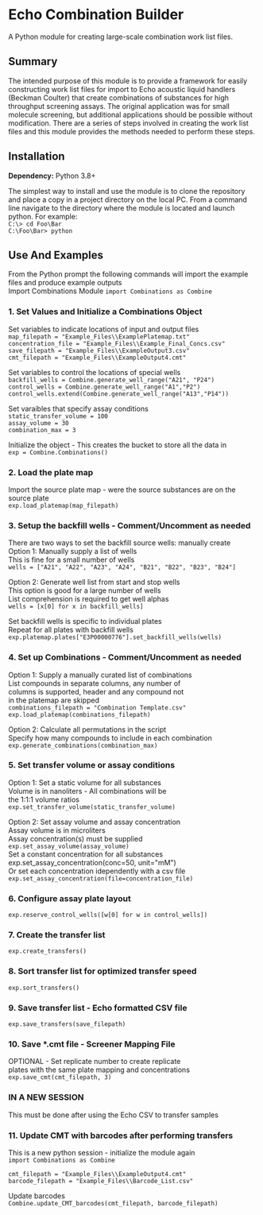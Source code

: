 # Echo Combination Builder #
A Python module for creating large-scale combination work list files.


## Summary ##
The intended purpose of this module is to provide a framework for easily constructing work list files for import to Echo acoustic liquid handlers (Beckman Coulter) that create combinations of substances for high throughput screening assays.  The original application was for small molecule screening, but additional applications should be possible without modification.  There are a series of steps involved in creating the work list files and this module provides the methods needed to perform these steps.


## Installation ##
**Dependency:** Python 3.8+

The simplest way to install and use the module is to clone the repository and place a copy in a project directory on the local PC.  From a command line navigate to the directory where the module is located and launch python. For example:   
`C:\> cd Foo\Bar`  
`C:\Foo\Bar> python`  

## Use And Examples ##
From the Python prompt the following commands will import the example files and produce example outputs  
Import Combinations Module
`import Combinations as Combine`


### 1. Set Values and Initialize a Combinations Object ###
Set variables to indicate locations of input and output files  
`map_filepath = "Example_Files\\ExamplePlatemap.txt"`  
`concentration_file = "Example_Files\\Example_Final_Concs.csv"`  
`save_filepath = "Example_Files\\ExampleOutput3.csv"`  
`cmt_filepath = "Example_Files\\ExampleOutput4.cmt"`  

Set variables to control the locations of special wells  
`backfill_wells = Combine.generate_well_range("A21", "P24")`  
`control_wells = Combine.generate_well_range("A1","P2")`  
`control_wells.extend(Combine.generate_well_range("A13","P14"))`  

Set varaibles that specify assay conditions  
`static_transfer_volume = 100`  
`assay_volume = 30`  
`combination_max = 3`  

Initialize the object - This creates the bucket to store all the data in  
`exp = Combine.Combinations()`  

### 2. Load the plate map ###
Import the source plate map - were the source substances are on the source plate  
`exp.load_platemap(map_filepath)`  


### 3. Setup the backfill wells - Comment/Uncomment as needed
There are two ways to set the backfill source wells: manually create  
Option 1: Manually supply a list of wells  
          This is fine for a small number of wells  
`wells = ["A21", "A22", "A23", "A24", "B21", "B22", "B23", "B24"]`  

Option 2: Generate well list from start and stop wells  
          This option is good for a large number of wells  
          List comprehension is required to get well alphas  
`wells = [x[0] for x in backfill_wells]`  

Set backfill wells is specific to individual plates  
Repeat for all plates with backfill wells  
`exp.platemap.plates["E3P00000776"].set_backfill_wells(wells)`  

### 4. Set up Combinations - Comment/Uncomment as needed
Option 1: Supply a manually curated list of combinations  
          List compounds in separate columns, any number of   
          columns is supported, header and any compound not   
          in the platemap are skipped  
`combinations_filepath = "Combination Template.csv"`  
`exp.load_platemap(combinations_filepath)`  

Option 2: Calculate all permutations in the script  
          Specify how many compounds to include in each combination  
`exp.generate_combinations(combination_max)`  

### 5. Set transfer volume or assay conditions
Option 1: Set a static volume for all substances  
          Volume is in nanoliters - All combinations will be  
          the 1:1:1 volume ratios  
`exp.set_transfer_volume(static_transfer_volume)`  

Option 2: Set assay volume and assay concentration  
          Assay volume is in microliters  
          Assay concentration(s) must be supplied  
`exp.set_assay_volume(assay_volume)`  
Set a constant concentration for all substances  
exp.set_assay_concentration(conc=50, unit="mM")  
Or set each concentration idependently with a csv file  
`exp.set_assay_concentration(file=concentration_file)`  

### 6. Configure assay plate layout
`exp.reserve_control_wells([w[0] for w in control_wells])`  

### 7. Create the transfer list
`exp.create_transfers()`  

### 8. Sort transfer list for optimized transfer speed
`exp.sort_transfers()`  

### 9. Save transfer list - Echo formatted CSV file
`exp.save_transfers(save_filepath)`  

### 10. Save *.cmt file - Screener Mapping File
OPTIONAL - Set replicate number to create replicate  
           plates with the same plate mapping and concentrations  
`exp.save_cmt(cmt_filepath, 3)`  



### IN A NEW SESSION
This must be done after using the Echo CSV to transfer samples

### 11. Update CMT with barcodes after performing transfers
This is a new python session - initialize the module again  
`import Combinations as Combine`  

`cmt_filepath = "Example_Files\\ExampleOutput4.cmt"`  
`barcode_filepath = "Example_Files\\Barcode_List.csv"`  

Update barcodes  
`Combine.update_CMT_barcodes(cmt_filepath, barcode_filepath)`  
